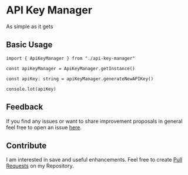 # API Key Manager
As simple as it gets


## Basic Usage

    import { ApiKeyManager } from "./api-key-manager"

    const apiKeyManager = ApiKeyManager.getInstance()

    const apiKey: string = apiKeyManager.generateNewAPIKey()

    console.lot(apiKey)



## Feedback
If you find any issues or want to share improvement proposals in general feel free to open an issue [here](https://github.com/monique-schlaumann/api-key-manager).


## Contribute
I am interested in save and useful enhancements. Feel free to create [Pull Requests](https://github.com/monique-schlaumann/api-key-manager/pulls) on my Repository.